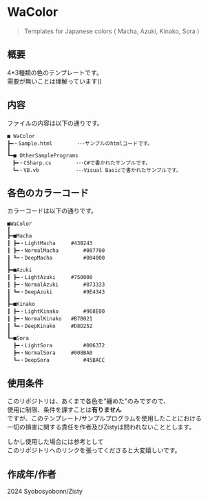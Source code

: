 # WaColor
> Templates for Japanese colors ( Macha, Azuki, Kinako, Sora )

## 概要
4*3種類の色のテンプレートです。<br>
需要が無いことは理解っています()<br>

## 内容
ファイルの内容は以下の通りです。
```
■ WaColor
┣━・Sample.html        ･･･サンプルのhtmlコードです。
┃
┗━■ OtherSamplePrograms
　┣━・CSharp.cs        ･･･C#で書かれたサンプルです。
　┗━・VB.vb            ･･･Visual Basicで書かれたサンプルです。
```

## 各色のカラーコード
カラーコードは以下の通りです。
```
■WaColor 
┃
┣━■Macha
┃ ┣━・LightMacha		#43B243
┃ ┣━・NormalMacha		#007700
┃ ┗━・DeepMacha			#004000
┃
┣━■Azuki
┃ ┣━・LightAzuki		#750000
┃ ┣━・NormalAzuki		#873333
┃ ┗━・DeepAzuki			#9E4343
┃
┣━■Kinako
┃ ┣━・LightKinako		#968E00
┃ ┣━・NormalKinako	#B7B021
┃ ┗━・DeepKinako		#D8D252
┃
┗━■Sora
  ┣━・LightSora			#006372
  ┣━・NormalSora		#008BA0
  ┗━・DeepSora			#45BACC
```

## 使用条件
このリポジトリは、あくまで各色を"纏めた"のみですので、<br>
使用に制限、条件を課すことは**有りません**<br>
ですが、このテンプレート/サンプルプログラムを使用したことにおける<br>
一切の損害に関する責任を作者及びZistyは問われないこととします。<br>

しかし使用した場合には参考として<br>
このリポジトリへのリンクを張ってくださると大変嬉しいです。

## 作成年/作者
2024 Syobosyobonn/Zisty 

